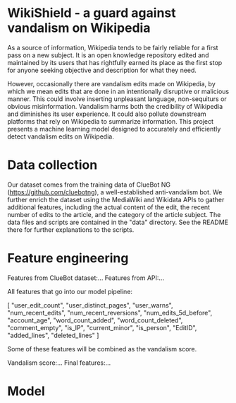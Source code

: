 # WikiShield - a guard against vandalism on Wikipedia

As a source of information, Wikipedia tends to be fairly reliable for a first pass on a new subject. It is an open knowledge repository edited and maintained by its users that has rightfully earned its place as the first stop for anyone seeking objective and description for what they need.  

However, occasionally there are vandalism edits made on Wikipedia, by which we mean edits that are done in an intentionally disruptive or malicious manner. This could involve inserting unpleasant language, non-sequiturs or obvious misinformation. Vandalism harms both the credibility of Wikipedia and diminishes its user experience. It could also pollute downstream platforms that rely on Wikipedia to summarize information. This project presents a machine learning model designed to accurately and efficiently detect vandalism edits on Wikipedia.

# Data collection

Our dataset comes from the training data of ClueBot NG (https://github.com/cluebotng), a well-established anti-vandalism bot. We further enrich the dataset using the MediaWiki and Wikidata APIs to gather additional features, including the actual content of the edit, the recent number of edits to the article, and the category of the article subject. The data files and scripts are contained in the "data" directory. See the README there for further explanations to the scripts.

# Feature engineering

Features from ClueBot dataset:...
Features from API:...

All features that go into our model pipeline: 

[
    "user_edit_count",
    "user_distinct_pages",
    "user_warns",
    "num_recent_edits",
    "num_recent_reversions",
    "num_edits_5d_before",
    "account_age",
    "word_count_added",
    "word_count_deleted",
    "comment_empty",
    "is_IP",
    "current_minor",
    "is_person",
    "EditID",
    "added_lines",
    "deleted_lines"
]

Some of these features will be combined as the vandalism score.

Vandalism score:...
Final features:...

# Model
